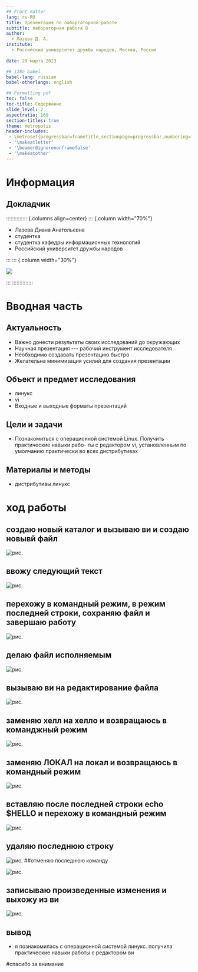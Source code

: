 ```yaml
---
## Front matter
lang: ru-RU
title: презентация по лабортаторной работе
subtitle: лабораторная работа 8
author:
  - Лазева Д. А.
institute:
  - Российский университет дружбы народов, Москва, Россия
 
date: 29 марта 2023

## i18n babel
babel-lang: russian
babel-otherlangs: english

## Formatting pdf
toc: false
toc-title: Содержание
slide_level: 2
aspectratio: 169
section-titles: true
theme: metropolis
header-includes:
 - \metroset{progressbar=frametitle,sectionpage=progressbar,numbering=fraction}
 - '\makeatletter'
 - '\beamer@ignorenonframefalse'
 - '\makeatother'
---
```


# Информация

## Докладчик

:::::::::::::: {.columns align=center}
::: {.column width="70%"}

  * Лазева Диана Анатольевна
  * студентка
  * студентка кафедры информационных технологий
  * Российский университет дружбы народов
  

:::
::: {.column width="30%"}

![](./image/я.jpg)

:::
::::::::::::::

# Вводная часть

## Актуальность

- Важно донести результаты своих исследований до окружающих
- Научная презентация --- рабочий инструмент исследователя
- Необходимо создавать презентацию быстро
- Желательна минимизация усилий для создания презентации

## Объект и предмет исследования

- линукс
- vi
- Входные и выходные форматы презентаций

## Цели и задачи

- Познакомиться с операционной системой Linux. Получить практические навыки рабо-
ты с редактором vi, установленным по умолчанию практически во всех дистрибутивах


## Материалы и методы

- дистрибутивы линукс


# ход работы

##  создаю новый каталог и вызываю ви и создаю новывй файл

![рис.](image/1-3.png)
##  ввожу следующий текст

![рис.](image/4.png)
##  перехожу в командный режим, в режим последней строки, сохраняю файл и завершаю работу

![рис.](image/5-7.png)

## делаю файл исполняемым

![рис.](image/8.png)

## вызываю ви на редактирование файла

![рис.](image/8.3(1).png)


## заменяю хелл на хелло и возвращаюсь в команджный режим
![рис.](image/8.3.2-3.png)

## заменяю ЛОКАЛ на локал и возвращаюсь в командный режим

![рис.](image/8.3.4-5.png)

## вставляю после последней строки echo $HELLO и перехожу в командный режим

![рис.](image/8.3.6-7.png)

## удаляю последнюю строку 

![рис.](image/8.3.8.png)
##отменяю последнюю команду

![рис.](image/8.3.9.png)

## записываю произведенные изменения и выхожу из ви

![рис.](image/8.3.10.png)




## вывод

  - я познакомилась с операционной системой линукс. получила практические навыки работы с редактором ви

#спасибо за внимание

